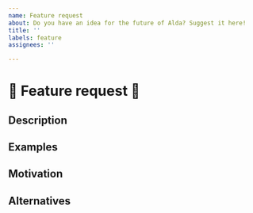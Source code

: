 ```yaml
---
name: Feature request
about: Do you have an idea for the future of Alda? Suggest it here!
title: ''
labels: feature
assignees: ''

---
```


# 🔧 Feature request 🔧

## Description
<!--- Describe what you have in mind! -->

## Examples
<!--- How do you imagine this feature being used? -->

## Motivation
<!--- What problem are you trying to solve? -->

## Alternatives
<!--- Can you think of any other ways to solve this problem? -->
